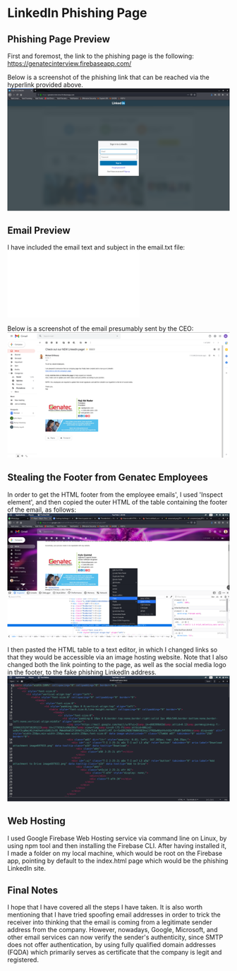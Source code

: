 # LinkedIn Phishing Page

## Phishing Page Preview
First and foremost, the link to the phishing page is the following: https://genatecinterview.firebaseapp.com/

Below is a screenshot of the phishing link that can be reached via the hyperlink provided above.
![Page Screenshot](screenshots/pageScreenshot.png?raw=true)

## Email Preview
I have included the email text and subject in the email.txt file: ![Email text file](email.txt)

Below is a screenshot of the email presumably sent by the CEO:
![Email Screenshot](screenshots/phishingScreenshot.png?raw=true)

## Stealing the Footer from Genatec Employees
In order to get the HTML footer from the employee emails', I used 'Inspect element', and then copied the outer HTML of the table containing the footer of the email, as follows: 
![Copying footer](screenshots/footerCopy.png?raw=true)

I then pasted the HTML table to a text editor, in which I changed links so that they would be accessible via an image hosting website. Note that I also changed both the link pointing to the page, as well as the social media logo in the footer, to the fake phishing LinkedIn address.
![Footer code](screenshots/footerCode.png?raw=true)

## Web Hosting
I used Google Firebase Web Hosting service via command line on Linux, by using npm tool and then installing the Firebase CLI.
After having installed it, I made a folder on my local machine, which would be root on the Firebase app, pointing by default to the index.html page which would be the phishing LinkedIn site.

## Final Notes
I hope that I have covered all the steps I have taken. It is also worth mentioning that I have tried spoofing email addresses in order to trick the receiver into thinking that the email is coming from a legitimate sender address from the company. However, nowadays, Google, Microsoft, and other email services can now verify the sender's authenticity, since SMTP does not offer authentication, by using fully qualified domain addresses (FQDA) which primarily serves as certificate that the company is legit and registered.
